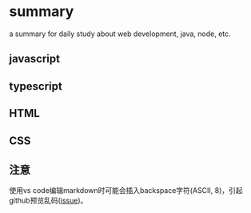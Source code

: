 # summary
a summary for daily study about web development, java, node, etc.

## javascript

## typescript

## HTML

## CSS

## 注意
使用vs code编辑markdown时可能会插入backspace字符(ASCII, 8)，引起github预览乱码([issue](https://github.com/Microsoft/vscode/issues/24981))。